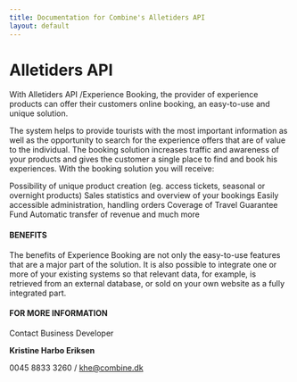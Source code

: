 ```yaml
---
title: Documentation for Combine's Alletiders API
layout: default
---
```


# Alletiders API

With Alletiders API /Experience Booking, the provider of experience products can offer their customers online booking, an easy-to-use and unique solution.

The system helps to provide tourists with the most important information as well as the opportunity to search for the experience offers that are of value to the individual. The booking solution increases traffic and awareness of your products and gives the customer a single place to find and book his experiences. With the booking solution you will receive:

Possibility of unique product creation (eg. access tickets, seasonal or overnight products)
Sales statistics and overview of your bookings
Easily accessible administration, handling orders
Coverage of Travel Guarantee Fund
Automatic transfer of revenue and much more

#### BENEFITS

The benefits of Experience Booking are not only the easy-to-use features that are a major part of the solution. It is also possible to integrate one or more of your existing systems so that relevant data, for example, is retrieved from an external database, or sold on your own website as a fully integrated part.

#### FOR MORE INFORMATION
Contact Business Developer 

**Kristine Harbo Eriksen**

0045 8833 3260 / khe@combine.dk
